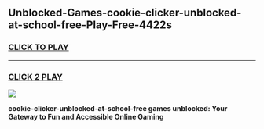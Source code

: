 
## Unblocked-Games-cookie-clicker-unblocked-at-school-free-Play-Free-4422s
<h3>
<a href="https://premium76.site?title=cookie-clicker-unblocked-at-school-free&ref=18A1">CLICK TO PLAY</a></h3>
<hr>

<h3>
<a href="https://premium76.site?title=cookie-clicker-unblocked-at-school-free&ref=18A1">CLICK 2 PLAY</a>
  
</h3>

<a href="https://premium76.site?title=cookie-clicker-unblocked-at-school-free&ref=18A1"><img src="https://clearcache.store/games.png"></a>


**cookie-clicker-unblocked-at-school-free games unblocked: Your Gateway to Fun and Accessible Online Gaming**

